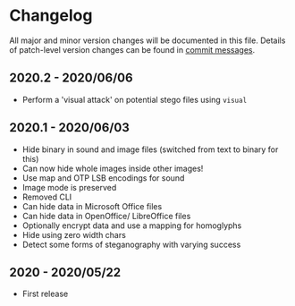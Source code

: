 # Changelog
All major and minor version changes will be documented in this file. Details of
patch-level version changes can be found in [commit messages](../../commits/master).

## 2020.2 - 2020/06/06
- Perform a 'visual attack' on potential stego files using `visual`

## 2020.1 - 2020/06/03
- Hide binary in sound and image files (switched from text to binary for this)
- Can now hide whole images inside other images!
- Use map and OTP LSB encodings for sound
- Image mode is preserved
- Removed CLI
- Can hide data in Microsoft Office files
- Can hide data in OpenOffice/ LibreOffice files
- Optionally encrypt data and use a mapping for homoglyphs
- Hide using zero width chars
- Detect some forms of steganography with varying success

## 2020 - 2020/05/22
- First release
